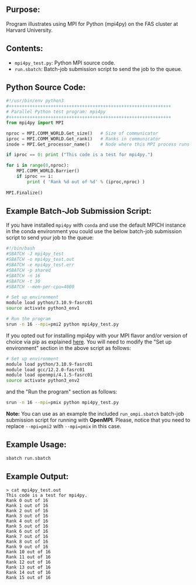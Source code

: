 ## Purpose:

Program illustrates using MPI for Python (mpi4py) on the FAS cluster at Harvard University.

## Contents:

* <code>mpi4py_test.py</code>: Python MPI source code.
* <code>run.sbatch</code>: Batch-job submission script to send the job to the queue.

## Python Source Code:

```python
#!/usr/bin/env python3
#++++++++++++++++++++++++++++++++++++++++++++++++++++++++++++++
# Parallel Python test program: mpi4py  
#++++++++++++++++++++++++++++++++++++++++++++++++++++++++++++++
from mpi4py import MPI

nproc = MPI.COMM_WORLD.Get_size()   # Size of communicator 
iproc = MPI.COMM_WORLD.Get_rank()   # Ranks in communicator
inode = MPI.Get_processor_name()    # Node where this MPI process runs

if iproc == 0: print ("This code is a test for mpi4py.")

for i in range(0,nproc):
    MPI.COMM_WORLD.Barrier()
    if iproc == i:
        print ( 'Rank %d out of %d' % (iproc,nproc) )
        
MPI.Finalize()
```

## Example Batch-Job Submission Script:

If you have installed <code>mpi4py</code> with <code>conda</code> and use the default MPICH instance in the conda environment you could use the below batch-job submission script to send your job to the queue: 

```bash
#!/bin/bash
#SBATCH -J mpi4py_test
#SBATCH -o mpi4py_test.out
#SBATCH -e mpi4py_test.err
#SBATCH -p shared
#SBATCH -n 16
#SBATCH -t 30
#SBATCH --mem-per-cpu=4000

# Set up environment
module load python/3.10.9-fasrc01
source activate python3_env1

# Run the program
srun -n 16 --mpi=pmi2 python mpi4py_test.py
```

If you opted out for installing mpi4py with your MPI flavor and/or version of choice via pip as explained [here](../README.md). You will need to modify the "Set up environment" section in the above script as follows:

```bash
# Set up environment
module load python/3.10.9-fasrc01
module load gcc/12.2.0-fasrc01
module load openmpi/4.1.5-fasrc01
source activate python3_env2
```
and the "Run the program" section as follows:

```bash
srun -n 16 --mpi=pmix python mpi4py_test.py
```

**Note:** You can use as an example the included <code>run_ompi.sbatch</code> batch-job submission script for running with **OpenMPI**. Please, notice that you need to replace <code>--mpi=pmi2</code> with <code>--mpi=pmix</code> in this case.

## Example Usage:

```bash
sbatch run.sbatch
```

## Example Output:

```
> cat mpi4py_test.out
This code is a test for mpi4py.
Rank 0 out of 16
Rank 1 out of 16
Rank 2 out of 16
Rank 3 out of 16
Rank 4 out of 16
Rank 5 out of 16
Rank 6 out of 16
Rank 7 out of 16
Rank 8 out of 16
Rank 9 out of 16
Rank 10 out of 16
Rank 11 out of 16
Rank 12 out of 16
Rank 13 out of 16
Rank 14 out of 16
Rank 15 out of 16
```
